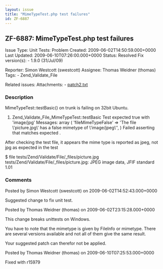 ```yaml
---
layout: issue
title: "MimeTypeTest.php test failures"
id: ZF-6887
---
```


ZF-6887: MimeTypeTest.php test failures
---------------------------------------

 Issue Type: Unit Tests: Problem Created: 2009-06-02T14:50:59.000+0000 Last Updated: 2009-06-10T07:26:00.000+0000 Status: Resolved Fix version(s): - 1.9.0 (31/Jul/09)
 
 Reporter:  Simon Westcott (swestcott)  Assignee:  Thomas Weidner (thomas)  Tags: - Zend\_Validate\_File
 
 Related issues: 
 Attachments: - [patch2.txt](/issues/secure/attachment/11973/patch2.txt)
 
### Description

MimeTypeTest::testBasic() on trunk is failing on 32bit Ubuntu.

1) Zend\_Validate\_File\_MimeTypeTest::testBasic Test expected true with 'image/jpg' Messages: array ( 'fileMimeTypeFalse' => 'The file \\'picture.jpg\\' has a false mimetype of \\'image/jpeg\\'', ) Failed asserting that matches expected .

After checking the test file, it appears the mime type is reported as jpeg, not jpg as expected in the test

$ file tests/Zend/Validate/File/\_files/picture.jpg tests/Zend/Validate/File/\_files/picture.jpg: JPEG image data, JFIF standard 1.01

 

 

### Comments

Posted by Simon Westcott (swestcott) on 2009-06-02T14:52:43.000+0000

Suggested change to fix unit test.

 

 

Posted by Thomas Weidner (thomas) on 2009-06-02T23:15:28.000+0000

This change breaks unittests on Windows.

You have to note that the mimetype is given by FileInfo or mimetype. There are several versions available and not all of them give the same result.

Your suggested patch can therefor not be applied.

 

 

Posted by Thomas Weidner (thomas) on 2009-06-10T07:25:53.000+0000

Fixed with r15979

 

 